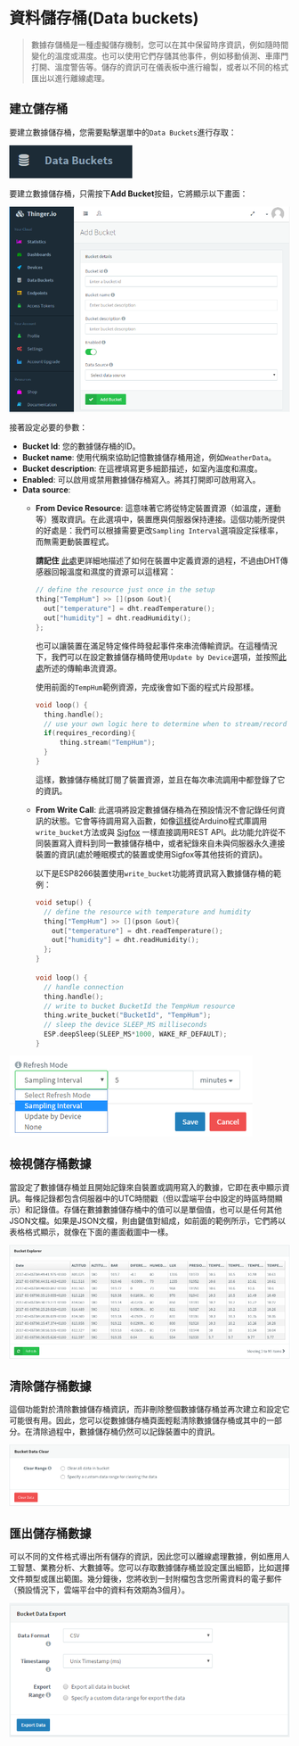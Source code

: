 # 資料儲存桶(Data buckets)

>數據存儲桶是一種虛擬儲存機制，您可以在其中保留時序資訊，例如隨時間變化的溫度或濕度。也可以使用它們存儲其他事件，例如移動偵測、車庫門打開、溫度警告等。儲存的資訊可在儀表板中進行繪製，或者以不同的格式匯出以進行離線處理。

## 建立儲存桶

要建立數據儲存桶，您需要點擊選單中的`Data Buckets`進行存取：

![](../.gitbook/assets/bucketstab.PNG)

要建立數據儲存桶，只需按下**Add Bucket**按鈕，它將顯示以下畫面：

![](../.gitbook/assets/addbucket.PNG)

接著設定必要的參數：

* **Bucket Id**: 您的數據儲存桶的ID。
* **Bucket name**: 使用代稱來協助記憶數據儲存桶用途，例如`WeatherData`。
* **Bucket description**: 在這裡填寫更多細節描述，如室內溫度和濕度。
* **Enabled**: 可以啟用或禁用數據儲存桶寫入。將其打開即可啟用寫入。
* **Data source**:
  * **From Device Resource**: 這意味著它將從特定裝置資源（如溫度，運動等）獲取資訊。在此選項中，裝置應與伺服器保持連接。這個功能所提供的好處是：我們可以根據需要更改`Sampling Interval`選項設定採樣率，而無需更動裝置程式。

    **請記住** [此處](http://docs.thinger.io/arduino/#coding-adding-resources)更詳細地描述了如何在裝置中定義資源的過程，不過由DHT傳感器回報溫度和濕度的資源可以這樣寫：

    ```cpp
    // define the resource just once in the setup
    thing["TempHum"] >> [](pson &out){ 
      out["temperature"] = dht.readTemperature();
      out["humidity"] = dht.readHumidity();
    };
    ```

    也可以讓裝置在滿足特定條件時發起事件來串流傳輸資訊。在這種情況下，我們可以在設定數據儲存桶時使用`Update by Device`選項，並按照[此處](http://docs.thinger.io/arduino/#coding-streaming-resources)所述的傳輸串流資源。
    
    使用前面的`TempHum`範例資源，完成後會如下面的程式片段那樣。

    ```cpp
    void loop() {
      thing.handle();
      // use your own logic here to determine when to stream/record the resource.
      if(requires_recording){
          thing.stream("TempHum");
      }
    }
    ```

    這樣，數據儲存桶就訂閱了裝置資源，並且在每次串流調用中都登錄了它的資訊。

  * **From Write Call**: 此選項將設定數據儲存桶為在預設情況不會記錄任何資訊的狀態。它會等待調用寫入函數，如像[這樣](http://docs.thinger.io/hardware/climaStick/#quickstart-examples-data-recording-using-sleep)從Arduino程式庫調用`write_bucket`方法或與 [Sigfox](http://docs.thinger.io/sigfox/#steps-in-thingerio-create-a-data-bucket) 一樣直接調用REST API。此功能允許從不同裝置寫入資料到同一數據儲存桶中，或者紀錄來自未與伺服器永久連接裝置的資訊(處於睡眠模式的裝置或使用Sigfox等其他技術的資訊)。

    以下是ESP8266裝置使用`write_bucket`功能將資訊寫入數據儲存桶的範例：

    ```cpp
    void setup() {
      // define the resource with temperature and humidity
      thing["TempHum"] >> [](pson &out){ 
        out["temperature"] = dht.readTemperature();
        out["humidity"] = dht.readHumidity();
      };
    }

    void loop() { 
      // handle connection
      thing.handle();
      // write to bucket BucketId the TempHum resource
      thing.write_bucket("BucketId", "TempHum");
      // sleep the device SLEEP_MS milliseconds
      ESP.deepSleep(SLEEP_MS*1000, WAKE_RF_DEFAULT); 
    }
    ```

![](../.gitbook/assets/buckettimesample.PNG)

## 檢視儲存桶數據

當設定了數據儲存桶並且開始記錄來自裝置或調用寫入的數據，它即在表中顯示資訊。每條記錄都包含伺服器中的UTC時間戳（但以雲端平台中設定的時區時間顯示）和記錄值。存儲在數據數據儲存桶中的值可以是單個值，也可以是任何其他JSON文檔。如果是JSON文檔，則由鍵值對組成，如前面的範例所示，它們將以表格格式顯示，就像在下面的畫面截圖中一樣。

![](../.gitbook/assets/iotbucketdata.png)

## 清除儲存桶數據

這個功能對於清除數據儲存桶資訊，而非刪除整個數據儲存桶並再次建立和設定它可能很有用。因此，您可以從數據儲存桶頁面輕鬆清除數據儲存桶或其中的一部分。在清除過程中，數據儲存桶仍然可以記錄裝置中的資訊。

![](../.gitbook/assets/data-bucket-clear.png)

## 匯出儲存桶數據

可以不同的文件格式導出所有儲存的資訊，因此您可以離線處理數據，例如應用人工智慧、業務分析、大數據等。您可以存取數據儲存桶並設定匯出細節，比如選擇文件類型或匯出範圍。幾分鐘後，您將收到一封附檔包含您所需資料的電子郵件（預設情況下，雲端平台中的資料有效期為3個月）。

![](../.gitbook/assets/dowloadbucket.PNG)

## 

